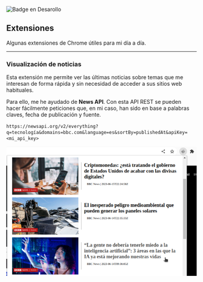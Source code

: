 ![Badge en Desarollo](https://img.shields.io/badge/STATUS-EN%20DESAROLLO-green)

## Extensiones

Algunas extensiones de Chrome útiles para mi día a día.

---

### Visualización de noticias

Esta extensión me permite ver las últimas noticias sobre temas que me interesan de forma rápida y sin necesidad de acceder a sus sitios web habituales.

Para ello, me he ayudado de **News API**. Con esta API REST se pueden hacer fácilmente peticiones que, en mi caso, han sido en base a palabras claves, fecha de publicación y fuente.

    https://newsapi.org/v2/everything?q=tecnología&domains=bbc.com&language=es&sortBy=publishedAt&apiKey=<mi_api_key>


![](/news_extension/imgs/demo.png)